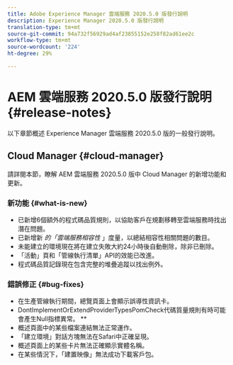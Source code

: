```yaml
---
title: Adobe Experience Manager 雲端服務 2020.5.0 版發行說明
description: Experience Manager 2020.5.0 版發行說明
translation-type: tm+mt
source-git-commit: 94a732f56929ad4af23855152e258f82ad61ee2c
workflow-type: tm+mt
source-wordcount: '224'
ht-degree: 29%

---
```



# AEM 雲端服務 2020.5.0 版發行說明 {#release-notes}

以下章節概述 Experience Manager 雲端服務 2020.5.0 版的一般發行說明。

## Cloud Manager {#cloud-manager}

請詳閱本節，瞭解 AEM 雲端服務 2020.5.0 版中 Cloud Manager 的新增功能和更新。

### 新功能 {#what-is-new}

* 已新增6個額外的程式碼品質規則，以協助客戶在規劃移轉至雲端服務時找出潛在問題。
* 已新增新 *的「雲端服務相容性* 」度量，以總結相容性相關問題的數目。
* 未能建立的環境現在將在建立失敗大約24小時後自動刪除，除非已刪除。
* 「活動」頁和「管線執行清單」API的效能已改進。
* 程式碼品質記錄現在包含完整的堆疊追蹤以找出例外。

### 錯誤修正 {#bug-fixes}

* 在生產管線執行期間，總覽頁面上會顯示誤導性資訊卡。
* DontImplementOrExtendProviderTypesPomCheck代碼質量規則有時可能會產生Null指標異常。 **
* 概述頁面中的某些檔案連結無法正常運作。
* 「建立環境」對話方塊無法在Safari中正確呈現。
* 概述頁面上的某些卡片無法正確顯示實體名稱。
* 在某些情況下，「建置映像」無法成功下載客戶包。

